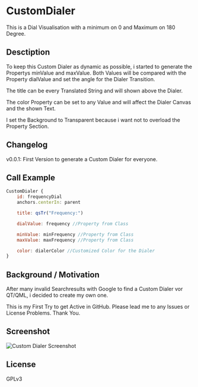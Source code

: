 # CustomDialer
This is a Dial Visualisation with a minimum on 0 and Maximum on 180 Degree.

Desctiption
----------
To keep this Custom Dialer as dynamic as possible, i started to generate the Propertys minValue and maxValue. Both Values will be compared with the Property dialValue and set the angle for the Dialer Transition. 

The title can be every Translated String and will shown above the Dialer.

The color Property can be set to any Value and will affect the Dialer Canvas and the shown Text.

I set the Background to Transparent because i want not to overload the Property Section.

Changelog
----------
v0.0.1: First Version to generate a Custom Dialer for everyone.

Call Example
----------
```QML
CustomDialer {
    id: frequencyDial
    anchors.centerIn: parent

    title: qsTr("Frequency:")

    dialValue: frequency //Property from Class

    minValue: minFrequency //Property from Class
    maxValue: maxFrequency //Property from Class

    color: dialerColor //Customized Color for the Dialer
}
```

Background / Motivation
----------
After many invalid Searchresults with Google to find a Custom Dialer vor QT/QML, i decided to create my own one.

This is my First Try to get Active in GitHub. Please lead me to any Issues or License Problems. Thank You.

Screenshot
----------
![Custom Dialer Screenshot][dialer]

License
----------
GPLv3

[dialer]: https://raw.github.com/mfriesen510/CustomDialer/branch/Commit-CustomDialer/dial.png
